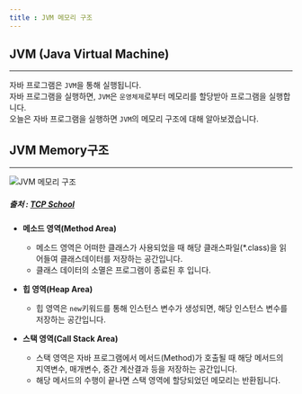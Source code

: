 ```yaml
---
title : JVM 메모리 구조
---
```


## JVM (Java Virtual Machine)
---
자바 프로그램은 `JVM`을 통해 실행됩니다.<br>
자바 프로그램을 실행하면, `JVM`은 `운영체제`로부터 메모리를 할당받아 프로그램을 실행합니다.<br>
오늘은 자바 프로그램을 실행하면 `JVM`의 메모리 구조에 대해 알아보겠습니다.

## JVM Memory구조
---
![JVM 메모리 구조](https://user-images.githubusercontent.com/67519366/89014222-2df38580-d350-11ea-9985-c7896bed899c.png)
<br>
##### 출처 : [TCP School](http://tcpschool.com/java/java_array_memory)

- __메소드 영역(Method Area)__
    - 메소드 영역은 어떠한 클래스가 사용되었을 때 해당 클래스파일(*.class)을 읽어들여 클래스데이터를 저장하는 공간입니다.
    - 클래스 데이터의 소멸은 프로그램이 종료된 후 입니다.

- __힙 영역(Heap Area)__
    - 힙 영역은 `new`키워드를 통해 인스턴스 변수가 생성되면, 해당 인스턴스 변수를 저장하는 공간입니다.

- __스택 영역(Call Stack Area)__
    - 스택 영역은 자바 프로그램에서 메서드(Method)가 호출될 때 해당 메서드의 지역변수, 매개변수,  중간 계산결과 등을 저장하는 공간입니다.
    - 해당 메서드의 수행이 끝나면 스택 영역에 할당되었던 메모리는 반환됩니다.